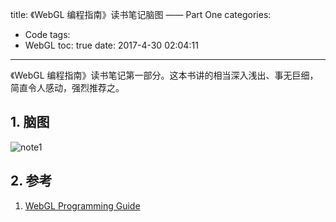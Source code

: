 title: 《WebGL 编程指南》读书笔记脑图 —— Part One
categories:
  - Code
tags:
  - WebGL
toc: true
date: 2017-4-30 02:04:11
---

《WebGL 编程指南》读书笔记第一部分。这本书讲的相当深入浅出、事无巨细，简直令人感动，强烈推荐之。

<!-- more -->

## 1. 脑图

![note1](/imgs/blog/webgl-note-1.png)

## 2. 参考

1. [WebGL Programming Guide](https://sites.google.com/site/webglbook/)